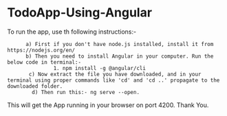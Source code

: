 # TodoApp-Using-Angular

To run the app, use th following instructions:-
          
          a) First if you don't have node.js installed, install it from https://nodejs.org/en/
          b) Then you need to install Angular in your computer. Run the below code in terminal:-
                   1. npm install -g @angular/cli
           c) Now extract the file you have downloaded, and in your terminal using proper commands like 'cd' and 'cd ..' propagate to the downloaded folder.
            d) Then run this:- ng serve --open.
    
    
This will get the App running in your browser on port 4200.
Thank You.
